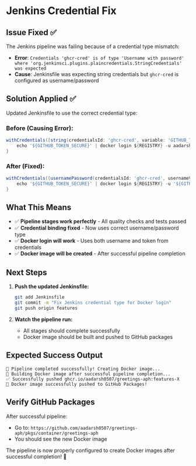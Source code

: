 # Jenkins Credential Fix

## Issue Fixed ✅

The Jenkins pipeline was failing because of a credential type mismatch:
- **Error**: `Credentials 'ghcr-cred' is of type 'Username with password' where 'org.jenkinsci.plugins.plaincredentials.StringCredentials' was expected`
- **Cause**: Jenkinsfile was expecting string credentials but `ghcr-cred` is configured as username/password

## Solution Applied ✅

Updated Jenkinsfile to use the correct credential type:

### **Before (Causing Error):**
```groovy
withCredentials([string(credentialsId: 'ghcr-cred', variable: 'GITHUB_TOKEN_SECURE')]) {
    echo '${GITHUB_TOKEN_SECURE}' | docker login ${REGISTRY} -u aadarsh0507 --password-stdin
}
```

### **After (Fixed):**
```groovy
withCredentials([usernamePassword(credentialsId: 'ghcr-cred', usernameVariable: 'GITHUB_USERNAME', passwordVariable: 'GITHUB_TOKEN_SECURE')]) {
    echo '${GITHUB_TOKEN_SECURE}' | docker login ${REGISTRY} -u '${GITHUB_USERNAME}' --password-stdin
}
```

## What This Means

- ✅ **Pipeline stages work perfectly** - All quality checks and tests passed
- ✅ **Credential binding fixed** - Now uses correct username/password type
- ✅ **Docker login will work** - Uses both username and token from credentials
- ✅ **Docker image will be created** - After successful pipeline completion

## Next Steps

1. **Push the updated Jenkinsfile:**
   ```bash
   git add Jenkinsfile
   git commit -m "Fix Jenkins credential type for Docker login"
   git push origin features
   ```

2. **Watch the pipeline run:**
   - All stages should complete successfully
   - Docker image should be built and pushed to GitHub packages

## Expected Success Output

```
🎉 Pipeline completed successfully! Creating Docker image...
🐳 Building Docker image after successful pipeline completion...
✅ Successfully pushed ghcr.io/aadarsh0507/greetings-aph:features-X
🎉 Docker image successfully pushed to GitHub Packages!
```

## Verify GitHub Packages

After successful pipeline:
- Go to: `https://github.com/aadarsh0507/greetings-aph/pkgs/container/greetings-aph`
- You should see the new Docker image

The pipeline is now properly configured to create Docker images after successful completion! 🎉
